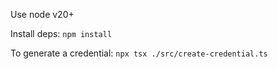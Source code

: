 Use node v20+

Install deps:
`npm install`

To generate a credential:
`npx tsx ./src/create-credential.ts`

